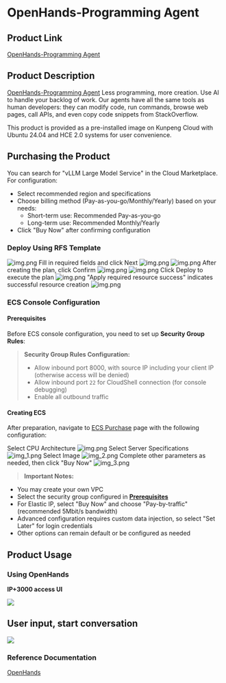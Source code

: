 # OpenHands-Programming Agent
## Product Link
[OpenHands-Programming Agent]()

## Product Description
[OpenHands-Programming Agent](**https://github.com/All-Hands-AI/OpenHands**) Less programming, more creation. Use AI to handle your backlog of work. Our agents have all the same tools as human developers: they can modify code, run commands, browse web pages, call APIs, and even copy code snippets from StackOverflow.

This product is provided as a pre-installed image on Kunpeng Cloud with Ubuntu 24.04 and HCE 2.0 systems for user convenience.

## Purchasing the Product
You can search for "vLLM Large Model Service" in the Cloud Marketplace.<br>
For configuration:
- Select recommended region and specifications
- Choose billing method (Pay-as-you-go/Monthly/Yearly) based on your needs:
  - Short-term use: Recommended Pay-as-you-go
  - Long-term use: Recommended Monthly/Yearly
- Click "Buy Now" after confirming configuration


### Deploy Using RFS Template
![img.png](images/img1.png)
Fill in required fields and click Next
![img.png](images/img2.png)
![img.png](images/img3.png)
After creating the plan, click Confirm
![img.png](images/img4.png)
![img.png](images/img5.png)
Click Deploy to execute the plan
![img.png](images/img6.png)
"Apply required resource success" indicates successful resource creation
![img.png](images/img7.png)

### ECS Console Configuration
#### Prerequisites

Before ECS console configuration, you need to set up **Security Group Rules**:

> **Security Group Rules Configuration:**
> - Allow inbound port 8000, with source IP including your client IP (otherwise access will be denied)
> - Allow inbound port `22` for CloudShell connection (for console debugging)
> - Enable all outbound traffic

#### Creating ECS

After preparation, navigate to [ECS Purchase](https://support.huaweicloud.com/qs-ecs/ecs_01_0103.html) page with the following configuration:

Select CPU Architecture
![img.png](images/img8.png)
Select Server Specifications
![img_1.png](images/img_1.png)
Select Image
![img_2.png](images/img_2.png)
Complete other parameters as needed, then click "Buy Now"
![img_3.png](images/img_3.png)

> **Important Notes:**
- You may create your own VPC
- Select the security group configured in [**Prerequisites**](#prerequisites)
- For Elastic IP, select "Buy Now" and choose "Pay-by-traffic" (recommended 5Mbit/s bandwidth)
- Advanced configuration requires custom data injection, so select "Set Later" for login credentials
- Other options can remain default or be configured as needed

## Product Usage
### Using OpenHands

**IP+3000 access UI**

![](images//op1.png)



## User input, start conversation

![](images/op2.png) 

### Reference Documentation
[OpenHands](https://docs.all-hands.dev/)